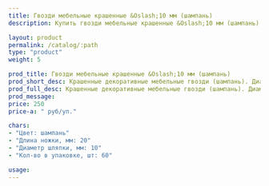 ```yaml
---
title: Гвозди мебельные крашенные &Oslash;10 мм (шампань)
description: Купить гвозди мебельные крашенные &Oslash;10 мм (шампань) в розницу с доставкой по Москве.

layout: product
permalink: /catalog/:path
type: "product"
weight: 5

prod_title: Гвозди мебельные крашенные &Oslash;10 мм (шампань)
prod_short_desc: Крашенные декоративные мебельные гвозди (шампань). Диаметр шляпки 10 мм, длина ножки 20 мм.
prod_full_desc: Крашенные декоративные мебельные гвозди (шампань). Диаметр шляпки 10 мм, длина ножки 20 мм.
prod_message:
price: 250
price-a: " руб/уп."

chars:
- "Цвет: шампань"
- "Длина ножки, мм: 20"
- "Диаметр шляпки, мм: 10"
- "Кол-во в упаковке, шт: 60"

usage:
---
```

